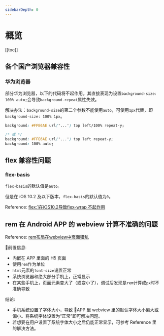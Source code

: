 ```yaml
---
sidebarDepth: 0
---
```


# 概览

[[toc]]

## 各个国产浏览器兼容性

### 华为浏览器

部分华为浏览器，以下的代码将不起作用。其直接表现为设置`background-size: 100% auto;`会导致`background-repeat`属性失效。

解决办法：`background-size`的第二个参数不能使用`auto`，可使用`1px`代替，即`background-size: 100% 1px`。

```css
background: #FFE6AE url('...') top left/100% repeat-y;

/* 或 */
background: #FFE6AE url('...') top left repeat-y;
background: 100% auto;
```

## flex 兼容性问题

### flex-basis

`flex-basis`的默认值是`auto`。

但是在 iOS 10.2 及以下版本，`flex-basis`的默认值为`0`。

Reference: [flex:1在iOS10.2导致flex-wrap 不起作用](https://jsonz1993.github.io/2017/08/flex-1%E5%9C%A8iOS10-2%E5%AF%BC%E8%87%B4flex-wrap%E4%B8%8D%E8%B5%B7%E4%BD%9C%E7%94%A8bug/)

## rem 在 Android APP 的 webview 计算不准确的问题

Reference: [rem布局在webview中页面错乱](https://blog.csdn.net/u013778905/article/details/77972841)

前置信息:

- 内嵌在 APP 里面的 H5 页面
- 使用`rem`作为单位
- `html`元素的`font-size`设置正常
- 系统浏览器和绝大部分手机上，正常显示
- 在某些手机上，页面元素变大了（或变小了），调试后发现是`rem`计算成`px`时不准确导致

结论:

- 手机系统设置了字体大小，导致 APP 里 webview 里的默认字体大小偏大或偏小。将系统字体设置为“正常”即可解决问题。
- 若想要在用户设置了系统字体大小之后仍能正常显示，可参考 Reference 里的解决方法。
